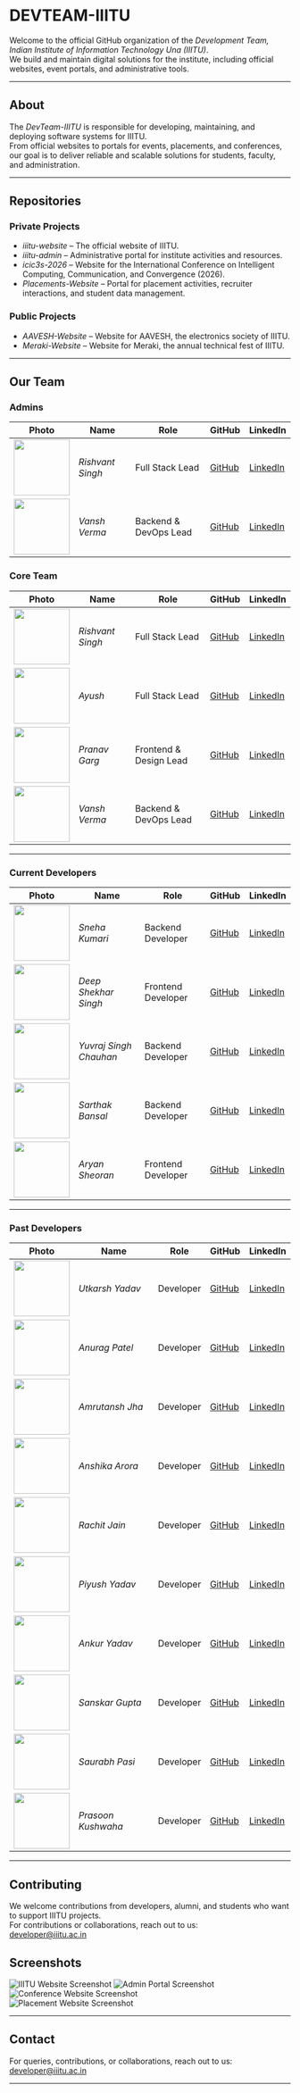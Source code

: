 # DEVTEAM-IIITU  

Welcome to the official GitHub organization of the *Development Team, Indian Institute of Information Technology Una (IIITU)*.  
We build and maintain digital solutions for the institute, including official websites, event portals, and administrative tools.  

---

##  About  
The *DevTeam-IIITU* is responsible for developing, maintaining, and deploying software systems for IIITU.  
From official websites to portals for events, placements, and conferences, our goal is to deliver reliable and scalable solutions for students, faculty, and administration.  

---

## Repositories  

### Private Projects  
- *iiitu-website* – The official website of IIITU.  
- *iiitu-admin* – Administrative portal for institute activities and resources.  
- *icic3s-2026* – Website for the International Conference on Intelligent Computing, Communication, and Convergence (2026).  
- *Placements-Website* – Portal for placement activities, recruiter interactions, and student data management.  

### Public Projects  
- *AAVESH-Website* – Website for AAVESH, the electronics society of IIITU.
- *Meraki-Website* – Website for Meraki, the annual technical fest of IIITU.  

---

## Our Team  

### Admins
| Photo | Name | Role | GitHub | LinkedIn |
|-------|------|------|--------|----------|
| <img src="https://iiitu.ac.in/DevTeam/Rishvant.jpg" width="100"/> | *Rishvant Singh* | Full Stack Lead | [GitHub](https://github.com/rishvant) | [LinkedIn](https://www.linkedin.com/in/rishvant-singh/) |
| <img src="https://iiitu.ac.in/DevTeam/VANSH VERMA.jpg" width="100"/> | *Vansh Verma* | Backend & DevOps Lead | [GitHub](https://github.com/vansh-000) | [LinkedIn](https://www.linkedin.com/in/vansh000/) |

### Core Team  
| Photo | Name | Role | GitHub | LinkedIn |
|-------|------|------|--------|----------|
| <img src="https://iiitu.ac.in/DevTeam/Rishvant.jpg" width="100"/> | *Rishvant Singh* | Full Stack Lead | [GitHub](https://github.com/rishvant) | [LinkedIn](https://www.linkedin.com/in/rishvant-singh/) |
| <img src="https://iiitu.ac.in/DevTeam/AYUSH KUMAR.jpg" width="100"/> | *Ayush* | Full Stack Lead | [GitHub](https://github.com/AyushIIITU) | [LinkedIn](https://www.linkedin.com/in/ayush-ba444b257) |
| <img src="https://iiitu.ac.in/DevTeam/Pranav Garg.jpg" width="100"/> | *Pranav Garg* | Frontend & Design Lead | [GitHub](https://github.com/Pranav140) | [LinkedIn](https://www.linkedin.com/in/pranav-garg-4729ab277) |
| <img src="https://iiitu.ac.in/DevTeam/VANSH VERMA.jpg" width="100"/> | *Vansh Verma* | Backend & DevOps Lead | [GitHub](https://github.com/vansh-000) | [LinkedIn](https://www.linkedin.com/in/vansh000/) |

---

### Current Developers  
| Photo | Name | Role | GitHub | LinkedIn |
|-------|------|------|--------|----------|
| <img src="https://iiitu.ac.in/DevTeam/Sneha.jpg" width="100"/> | *Sneha Kumari* | Backend Developer | [GitHub](https://github.com/Snehaaa-Kri) | [LinkedIn](https://www.linkedin.com/in/sneha-kumari-674662274/) |
| <img src="https://iiitu.ac.in/DevTeam/Deep_shekhar_singh.jpg" width="100"/> | *Deep Shekhar Singh* | Frontend Developer | [GitHub](https://github.com/DSingh0304) | [LinkedIn](https://www.linkedin.com/in/deepshekharsingh/) |
| <img src="https://iiitu.ac.in/DevTeam/Yuvraj_singh_chouhan.jpg" width="100"/> | *Yuvraj Singh Chauhan* | Backend Developer | [GitHub](https://github.com/ysinghc) | [LinkedIn](https://www.linkedin.com/in/ysinghch/) |
| <img src="https://iiitu.ac.in/DevTeam/sarthak_bansal.jpg" width="100"/> | *Sarthak Bansal* | Backend Developer | [GitHub](https://github.com/SarthakB-06) | [LinkedIn](https://www.linkedin.com/in/sarthak-bansal-0b38ba319) |
| <img src="https://iiitu.ac.in/DevTeam/aryan_sheoran.jpg" width="100"/> | *Aryan Sheoran* | Frontend Developer | [GitHub](https://github.com/aryan-sheoran) | [LinkedIn](https://www.linkedin.com/in/aryan-sheoran-326b03323/) |

---

### Past Developers  
| Photo | Name | Role | GitHub | LinkedIn |
|-------|------|------|--------|----------|
| <img src="https://iiitu.ac.in/DevTeam/UTKARSH%20YADAV.jpg" width="100"/> | *Utkarsh Yadav* | Developer | [GitHub](https://github.com/utkarshYadav21) | [LinkedIn](https://www.linkedin.com/in/utkarsh-yadav-132256257) |
| <img src="https://iiitu.ac.in/DevTeam/ANURAG%20PATEL.jpg" width="100"/> | *Anurag Patel* | Developer | [GitHub](https://github.com/anurag-2024) | [LinkedIn](https://www.linkedin.com/in/anurag-patel-7a9a58257) |
| <img src="https://iiitu.ac.in/DevTeam/AMRUTANSH%20JHA.jpg" width="100"/> | *Amrutansh Jha* | Developer | [GitHub](https://github.com/Amru2010) | [LinkedIn](https://www.linkedin.com/in/amrutansh-jha-89881a258) |
| <img src="https://iiitu.ac.in/DevTeam/ANSHIKA%20ARORA.jpg" width="100"/> | *Anshika Arora* | Developer | [GitHub](https://github.com/AnshikaArora207) | [LinkedIn](https://www.linkedin.com/in/anshikaa207) |
| <img src="https://iiitu.ac.in/DevTeam/RachitJain.jpg" width="100"/> | *Rachit Jain* | Developer | [GitHub](https://github.com/Rachit-31) | [LinkedIn](https://www.linkedin.com/in/rachit-jain-697914256/) |
| <img src="https://iiitu.ac.in/DevTeam/PIYUSH%20YADAV.jpg" width="100"/> | *Piyush Yadav* | Developer | [GitHub](https://github.com/piy3) | [LinkedIn](https://www.linkedin.com/in/piyush-yadav-744806270) |
| <img src="https://iiitu.ac.in/DevTeam/ANKUR%20YADAV.jpg" width="100"/> | *Ankur Yadav* | Developer | [GitHub](https://github.com/crazyay) | [LinkedIn](https://www.linkedin.com/in/ankur-yadav-a103a4257) |
| <img src="https://iiitu.ac.in/DevTeam/SANSKAR%20GUPTA.png" width="100"/> | *Sanskar Gupta* | Developer | [GitHub](https://github.com/Sanskar63) | [LinkedIn](https://www.linkedin.com/in/sanskar-gupta-9b1b73256) |
| <img src="https://iiitu.ac.in/DevTeam/SAURABH%20PASI.jpg" width="100"/> | *Saurabh Pasi* | Developer | [GitHub](https://github.com/SaurabhPasi28) | [LinkedIn](https://www.linkedin.com/in/saurabh-pasi-712702296) |
| <img src="https://iiitu.ac.in/DevTeam/Prasoon%20Kushwaha.jpeg" width="100"/> | *Prasoon Kushwaha* | Developer | [GitHub](https://github.com/Prasoon-kushwaha) | [LinkedIn](https://in.linkedin.com/in/prasoon-kushwaha-578ba3255) |

---

## Contributing  
We welcome contributions from developers, alumni, and students who want to support IIITU projects.  
For contributions or collaborations, reach out to us:  
[developer@iiitu.ac.in](mailto:developer@iiitu.ac.in)  

## Screenshots  

![IIITU Website Screenshot](https://github.com/user-attachments/assets/ca972271-c5b4-4990-82fc-6248c5bef942)
![Admin Portal Screenshot](https://github.com/user-attachments/assets/e210354a-66f8-4b26-ba02-cb924fb419b3)  
![Conference Website Screenshot](https://github.com/user-attachments/assets/c8bbc5ec-dea2-4cda-8e81-ddbb0b23e114)  
![Placement Website Screenshot](https://github.com/user-attachments/assets/0b1d9b21-f13b-4d19-bf95-86e8be43366b)  

---

## Contact  
For queries, contributions, or collaborations, reach out to us:  
[developer@iiitu.ac.in](mailto:developer@iiitu.ac.in)  

---
